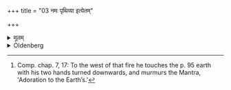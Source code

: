 +++
title = "03 नमः पृथिव्या इत्येतम्"

+++

<details><summary>मूलम्</summary>

नमः पृथिव्या इत्येतं मन्त्रं न जपति ३
</details>

<details><summary>Oldenberg</summary>

3. [^3]  He does not murmur (here) the Mantra, 'Adoration to the Earth’s.'


[^3]:  Comp. chap. 7, 17: To the west of that fire he touches the p. 95 earth with his two hands turned downwards, and murmurs the Mantra, 'Adoration to the Earth’s.'
</details>
